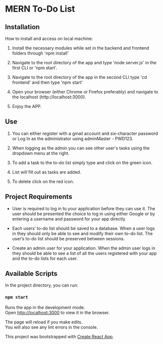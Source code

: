 # MERN To-Do List

## Installation
How to install and access on local machine:

1. Install the necessary modules while set in the backend and frontend folders through 'npm install'

2. Navigate to the root directory of the app and type 
   'node server.js' in the first CLI or 'npm start'.

3. Navigate to the root directory of the app in the second CLI
   type 'cd frontend' and then type 'npm start'

4. Open your browser (either Chrome or Firefox preferably) and navigate to the localhost (http://localhost:3000).

5. Enjoy the APP.

## Use

1. You can either register with a gmail account and six-character password or Log In as the administrator using adminMaster - PWD123.

2. When logging as the admin you can see other user's tasks using the dropdown menu at the right.

3. To add a task to the to-do list simply type and click on the green icon.

4. List will fill out as tasks are added.

5. To delete click on the red icon.

## Project Requirements

- User is required to log in to your application before they can use it. The user should be presented the choice to log in using either Google or by entering a username and password for your app directly

- Each users’ to-do list should be saved to a database. When a user logs in they should only be able to see and modify their own to-do list. The user’s to-do list should be preserved between sessions.

- Create an admin user for your application. When the admin user logs in they should be able to see a list of all the users registered with your app and the to-do lists for each user.

## Available Scripts

In the project directory, you can run:

### `npm start`

Runs the app in the development mode.<br />
Open [http://localhost:3000](http://localhost:3000) to view it in the browser.

The page will reload if you make edits.<br />
You will also see any lint errors in the console.


This project was bootstrapped with [Create React App](https://github.com/facebook/create-react-app).
